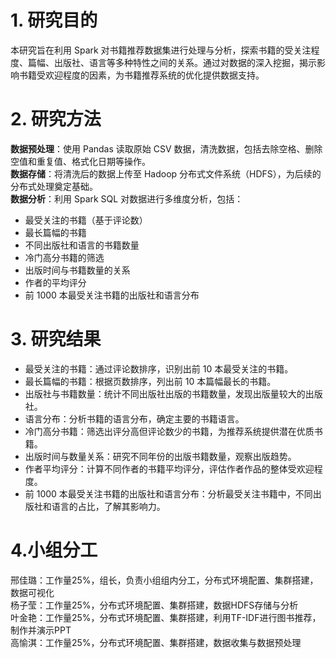 **1. 研究目的**
=======
本研究旨在利用 Spark 对书籍推荐数据集进行处理与分析，探索书籍的受关注程度、篇幅、出版社、语言等多种特性之间的关系。通过对数据的深入挖掘，揭示影响书籍受欢迎程度的因素，为书籍推荐系统的优化提供数据支持。

**2. 研究方法**
=======
**数据预处理**：使用 Pandas 读取原始 CSV 数据，清洗数据，包括去除空格、删除空值和重复值、格式化日期等操作。\
**数据存储**：将清洗后的数据上传至 Hadoop 分布式文件系统（HDFS），为后续的分布式处理奠定基础。\
**数据分析**：利用 Spark SQL 对数据进行多维度分析，包括：
* 最受关注的书籍（基于评论数）
* 最长篇幅的书籍
* 不同出版社和语言的书籍数量
* 冷门高分书籍的筛选
* 出版时间与书籍数量的关系
* 作者的平均评分
* 前 1000 本最受关注书籍的出版社和语言分布

**3. 研究结果**  
======
* 最受关注的书籍：通过评论数排序，识别出前 10 本最受关注的书籍。
* 最长篇幅的书籍：根据页数排序，列出前 10 本篇幅最长的书籍。
* 出版社与书籍数量：统计不同出版社出版的书籍数量，发现出版量较大的出版社。
* 语言分布：分析书籍的语言分布，确定主要的书籍语言。
* 冷门高分书籍：筛选出评分高但评论数少的书籍，为推荐系统提供潜在优质书籍。
* 出版时间与数量关系：研究不同年份的出版书籍数量，观察出版趋势。
* 作者平均评分：计算不同作者的书籍平均评分，评估作者作品的整体受欢迎程度。
* 前 1000 本最受关注书籍的出版社和语言分布：分析最受关注书籍中，不同出版社和语言的占比，了解其影响力。

**4.小组分工**
======
邢佳璐：工作量25%，组长，负责小组组内分工，分布式环境配置、集群搭建，数据可视化\
杨子莹：工作量25%，分布式环境配置、集群搭建，数据HDFS存储与分析\
叶金艳：工作量25%，分布式环境配置、集群搭建，利用TF-IDF进行图书推荐，制作并演示PPT\
高愉淇：工作量25%，分布式环境配置、集群搭建，数据收集与数据预处理
